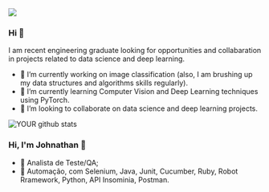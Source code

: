 <img src="https://github.com/pr2tik1/pr2tik1/blob/master/IMAGE-NAME">

### Hi 👋
I am recent engineering graduate looking for opportunities and collabaration in projects related to data science and deep learning.
- 🔭 I’m currently working on image classification (also, I am brushing up my data structures and algorithms skills regularly).
- 🌱 I’m currently learning Computer Vision and Deep Learning techniques using PyTorch.
- 🤝 I’m looking to collaborate on data science and deep learning projects. 

![YOUR github stats](https://github-readme-stats.vercel.app/api?username=Johnathandf)



### Hi, I'm Johnathan 👋

- 🔭 Analista de Teste/QA;
- 🌱 Automação, com Selenium, Java, Junit, Cucumber, Ruby, Robot Rramework, Python, API Insominia, Postman.


